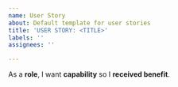 ```yaml
---
name: User Story
about: Default template for user stories
title: 'USER STORY: <TITLE>'
labels: ''
assignees: ''

---
```


As a **role**, I want **capability** so I **received benefit**.
